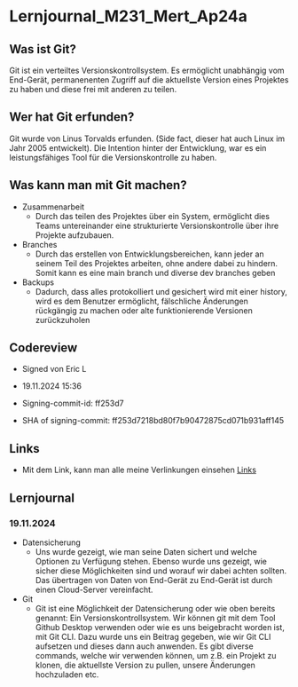 # Lernjournal_M231_Mert_Ap24a

## Was ist Git?
Git ist ein verteiltes Versionskontrollsystem. Es ermöglicht unabhängig vom End-Gerät, permanenenten Zugriff auf die aktuellste Version eines Projektes zu haben und diese frei mit anderen zu teilen.

## Wer hat Git erfunden?
Git wurde von Linus Torvalds erfunden. (Side fact, dieser hat auch Linux im Jahr 2005 entwickelt).
Die Intention hinter der Entwicklung, war es ein leistungsfähiges Tool für die Versionskontrolle zu haben.

## Was kann man mit Git machen?
* Zusammenarbeit
    * Durch das teilen des Projektes über ein System, ermöglicht dies Teams untereinander eine strukturierte Versionskontrolle über ihre Projekte aufzubauen.
* Branches
    * Durch das erstellen von Entwicklungsbereichen, kann jeder an seinem Teil des Projektes arbeiten, ohne andere dabei zu hindern. Somit kann es eine main branch und diverse dev branches geben
* Backups
    * Dadurch, dass alles protokolliert und gesichert wird mit einer history, wird es dem Benutzer ermöglicht, fälschliche Änderungen rückgängig zu machen oder alte funktionierende Versionen zurückzuholen

## Codereview
* Signed von Eric L
* 19.11.2024 15:36

* Signing-commit-id:
ff253d7

* SHA of signing-commit:
ff253d7218bd80f7b90472875cd071b931aff145

## Links
* Mit dem Link, kann man alle meine Verlinkungen einsehen
[Links][links]

## Lernjournal
### 19.11.2024
* Datensicherung
    * Uns wurde gezeigt, wie man seine Daten sichert und welche Optionen zu Verfügung stehen. Ebenso wurde uns gezeigt, wie sicher diese Möglichkeiten sind und worauf wir dabei achten sollten. Das übertragen von Daten von End-Gerät zu End-Gerät ist durch einen Cloud-Server vereinfacht.
* Git
    * Git ist eine Möglichkeit der Datensicherung oder wie oben bereits genannt: Ein Versionskontrollsystem. Wir können git mit dem Tool Github Desktop verwenden oder wie es uns beigebracht worden ist, mit Git CLI. Dazu wurde uns ein Beitrag gegeben, wie wir Git CLI aufsetzen und dieses dann auch anwenden. Es gibt diverse commands, welche wir verwenden können, um z.B. ein Projekt zu klonen, die aktuellste Version zu pullen, unsere Änderungen hochzuladen etc.

[links]: https://github.com/MysterionNY/Lernjournal_Datensicherheit-Datenschutz_Mert/blob/main/Aufgaben/2a_Ablage-Versionswaltung/Links.md